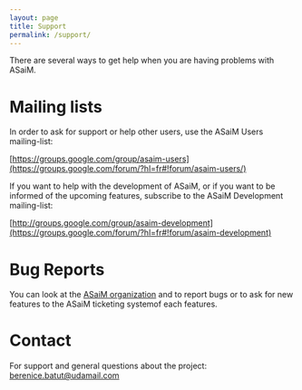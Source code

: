```yaml
---
layout: page
title: Support
permalink: /support/
---
```


There are several ways to get help when you are having problems with ASaiM.

# Mailing lists

In order to ask for support or help other users, use the ASaiM Users mailing-list:

[https://groups.google.com/group/asaim-users](https://groups.google.com/forum/?hl=fr#!forum/asaim-users/)

If you want to help with the development of ASaiM, or if you want to be informed of the upcoming features, subscribe to the ASaiM Development mailing-list:

[http://groups.google.com/group/asaim-development](https://groups.google.com/forum/?hl=fr#!forum/asaim-development)

# Bug Reports

You can look at the [ASaiM organization](https://github.com/ASaiM) and to report bugs or to ask for new features to the ASaiM ticketing systemof each features.

# Contact

For support and general questions about the project: berenice.batut@udamail.com
